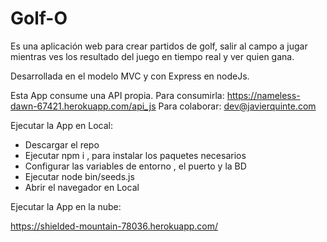 # Golf-O

Es una aplicación web para crear partidos de golf, salir al campo a jugar mientras ves los resultado del juego en tiempo real y ver quien gana.

Desarrollada en el modelo MVC y con Express en nodeJs.

Esta App consume una API propia. 
Para consumirla: 
https://nameless-dawn-67421.herokuapp.com/api_js
Para colaborar:
dev@javierquinte.com 


Ejecutar la App en Local:

- Descargar el repo
- Ejecutar npm i , para instalar los paquetes necesarios
- Configurar las variables de entorno , el puerto y la BD
- Ejecutar node bin/seeds.js
- Abrir el navegador en Local


Ejecutar la App en la nube:

https://shielded-mountain-78036.herokuapp.com/


